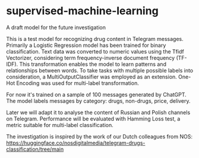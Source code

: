 # supervised-machine-learning
A draft model for the future investigation

This is a test model for recognizing drug content in Telegram messages. Primarily a Logistic Regression model has been trained for binary classification. Text data was converted to numeric values using the Tfidf Vectorizer, considering term frequency-inverse document frequency (TF-IDF). This transformation enables the model to learn patterns and relationships between words. To take tasks with multiple possible labels into consideration, a MultiOutputClassifier was employed as an extension. One-Hot Encoding was used for multi-label transformation. 

For now it's trained on a sample of 100 messages generated by ChatGPT. The model labels messages by category: drugs, non-drugs, price, delivery.

Later we will adapt it to analyse the content of Russian and Polish channels on Telegram. Performance will be evaluated with Hamming Loss test, a metric suitable for multi-label classification.


The investigation is inspired by the work of our Dutch colleagues from NOS: https://huggingface.co/nosdigitalmedia/telegram-drugs-classification/tree/main 
